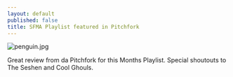 ```yaml
---
layout: default
published: false
title: SFMA Playlist featured in Pitchfork
---
```

![penguin.jpg]({{site.baseurl}}/media/penguin.jpg)

Great review from da Pitchfork for this Months Playlist. Special shoutouts to The Seshen and Cool Ghouls.

